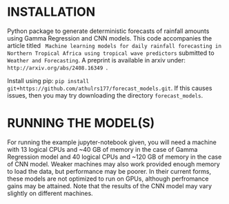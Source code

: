 # INSTALLATION
Python package to generate deterministic forecasts of rainfall amounts using Gamma Regression and CNN models. This code accompanies the article titled ``` Machine learning models for daily rainfall forecasting in Northern Tropical
Africa using tropical wave predictors``` submitted to ``` Weather and Forecasting```. A preprint is available in arxiv under: ```http://arxiv.org/abs/2408.16349 ```.

Install using pip: ```pip install git+https://github.com/athulrs177/forecast_models.git```.
If this causes issues, then you may try downloading the directory ```forecast_models```.

# RUNNING THE MODEL(S)
For running the example jupyter-notebook given, you will need a machine with 13 logical CPUs and ~40 GB of memory in the case of Gamma Regression model and 40 logical CPUs and ~120 GB of memory in the case of CNN model. Weaker machines may also work provided enough memory to load the data, but performance may be poorer. In their current forms, these models are not optimized to run on GPUs, although perfromance gains may be attained. Note that the results of the CNN model may vary slightly on different machines.


